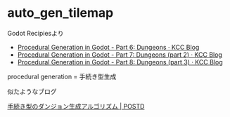 # auto_gen_tilemap

Godot Recipiesより

- [Procedural Generation in Godot - Part 6: Dungeons · KCC Blog](https://kidscancode.org/blog/2018/12/godot3_procgen6/)
- [Procedural Generation in Godot - Part 7: Dungeons (part 2) · KCC Blog](https://kidscancode.org/blog/2018/12/godot3_procgen7/)
- [Procedural Generation in Godot - Part 8: Dungeons (part 3) · KCC Blog](https://kidscancode.org/blog/2018/12/godot3_procgen8/)


procedural generation = 手続き型生成

似たようなブログ

[手続き型のダンジョン生成アルゴリズム | POSTD](https://postd.cc/procedural-dungeon-generation-algorithm/)
